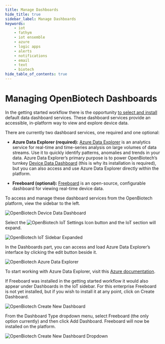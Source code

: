 ```yaml
---
title: Manage Dashboards
hide_title: true
sidebar_label: Manage Dashboards
keywords:
    - iot
    - fathym
    - iot ensemble
    - azure
    - logic apps
    - alerts
    - notifications
    - email
    - text
    - biotech
hide_table_of_contents: true
---
```


# Managing OpenBiotech Dashboards 

In the getting started workflow there is the opportunity [to select and install](https://www.openbiotech.co/docs/getting-started/devices) default data dashboard services. These dashboard services provide an accessible, in-platform way to view and explore device data.

There are currently two dashboard services, one required and one optional:

- **Azure Data Explorer (required):** [Azure Data Explorer](https://azure.microsoft.com/en-us/products/data-explorer) is an analytics service for real-time and time-series analysis on large volumes of data streams. Use it to quickly identify patterns, anomalies and trends in your data. Azure Data Explorer’s primary purpose is to power OpenBiotech’s turnkey [Device Data Dashboard](https://www.openbiotech.co/docs/platform/dashboard/device-data-dashboard) (this is why its installation is required), but you can also access and use Azure Data Explorer directly within the platform. 

- **Freeboard (optional):** [Freeboard](https://github.com/Freeboard/freeboard) is an open-source, configurable dashboard for viewing real-time device data.

To access and manage these dashboard services from the OpenBiotech platform, view the sidebar to the left. 

![OpenBiotech Device Data Dashboard](https://www.fathym.com/iot/img/screenshots/biotech-device-data-dashboard.png)

Select the ![OpenBiotech IoT Settings Icon](https://www.fathym.com/iot/img/screenshots/biotech-iot-settings-icon.png) button and the IoT section will expand.

![OpenBiotech IoT Sidebar Expanded](https://www.fathym.com/iot/img/screenshots/biotech-iot-sidebar-expanded.png)

In the Dashboards part, you can access and load Azure Data Explorer’s interface by clicking the edit button beside it.

![OpenBiotech Azure Data Explorer](https://www.fathym.com/iot/img/screenshots/biotech-azure-data-explorer.png)

To start working with Azure Data Explorer, visit this [Azure documentation](https://learn.microsoft.com/en-us/azure/data-explorer/). 

If Freeboard was installed in the getting started workflow it would also appear under Dashboards in the IoT sidebar. For this enterprise Freeboard is not yet installed, but if you wish to install it at any point, click on Create Dashboard. 

![OpenBiotech Create New Dashboard](https://www.fathym.com/iot/img/screenshots/biotech-create-new-dashboard.png)

From the Dashboard Type dropdown menu, select Freeboard (the only option currently) and then click Add Dashboard. Freeboard will now be installed on the platform. 

![OpenBiotech Create New Dashboard Dropdown](https://www.fathym.com/iot/img/screenshots/biotech-create-dashboard-dropdown-selection.png)


